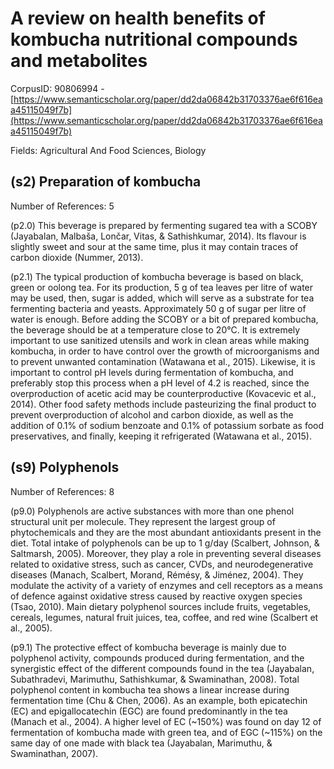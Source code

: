 # A review on health benefits of kombucha nutritional compounds and metabolites

CorpusID: 90806994 - [https://www.semanticscholar.org/paper/dd2da06842b31703376ae6f616eaa45115049f7b](https://www.semanticscholar.org/paper/dd2da06842b31703376ae6f616eaa45115049f7b)

Fields: Agricultural And Food Sciences, Biology

## (s2) Preparation of kombucha
Number of References: 5

(p2.0) This beverage is prepared by fermenting sugared tea with a SCOBY (Jayabalan, Malbaša, Lončar, Vitas, & Sathishkumar, 2014). Its flavour is slightly sweet and sour at the same time, plus it may contain traces of carbon dioxide (Nummer, 2013).

(p2.1) The typical production of kombucha beverage is based on black, green or oolong tea. For its production, 5 g of tea leaves per litre of water may be used, then, sugar is added, which will serve as a substrate for tea fermenting bacteria and yeasts. Approximately 50 g of sugar per litre of water is enough. Before adding the SCOBY or a bit of prepared kombucha, the beverage should be at a temperature close to 20°C. It is extremely important to use sanitized utensils and work in clean areas while making kombucha, in order to have control over the growth of microorganisms and to prevent unwanted contamination (Watawana et al., 2015). Likewise, it is important to control pH levels during fermentation of kombucha, and preferably stop this process when a pH level of 4.2 is reached, since the overproduction of acetic acid may be counterproductive (Kovacevic et al., 2014). Other food safety methods include pasteurizing the final product to prevent overproduction of alcohol and carbon dioxide, as well as the addition of 0.1% of sodium benzoate and 0.1% of potassium sorbate as food preservatives, and finally, keeping it refrigerated (Watawana et al., 2015).
## (s9) Polyphenols
Number of References: 8

(p9.0) Polyphenols are active substances with more than one phenol structural unit per molecule. They represent the largest group of phytochemicals and they are the most abundant antioxidants present in the diet. Total intake of polyphenols can be up to 1 g/day (Scalbert, Johnson, & Saltmarsh, 2005). Moreover, they play a role in preventing several diseases related to oxidative stress, such as cancer, CVDs, and neurodegenerative diseases (Manach, Scalbert, Morand, Rémésy, & Jiménez, 2004). They modulate the activity of a variety of enzymes and cell receptors as a means of defence against oxidative stress caused by reactive oxygen species (Tsao, 2010). Main dietary polyphenol sources include fruits, vegetables, cereals, legumes, natural fruit juices, tea, coffee, and red wine (Scalbert et al., 2005).

(p9.1) The protective effect of kombucha beverage is mainly due to polyphenol activity, compounds produced during fermentation, and the synergistic effect of the different compounds found in the tea (Jayabalan, Subathradevi, Marimuthu, Sathishkumar, & Swaminathan, 2008). Total polyphenol content in kombucha tea shows a linear increase during fermentation time (Chu & Chen, 2006). As an example, both epicatechin (EC) and epigallocatechin (EGC) are found predominantly in the tea (Manach et al., 2004). A higher level of EC (~150%) was found on day 12 of fermentation of kombucha made with green tea, and of EGC (~115%) on the same day of one made with black tea (Jayabalan, Marimuthu, & Swaminathan, 2007).
